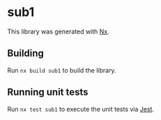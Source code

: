 # sub1

This library was generated with [Nx](https://nx.dev).

## Building

Run `nx build sub1` to build the library.

## Running unit tests

Run `nx test sub1` to execute the unit tests via [Jest](https://jestjs.io).
